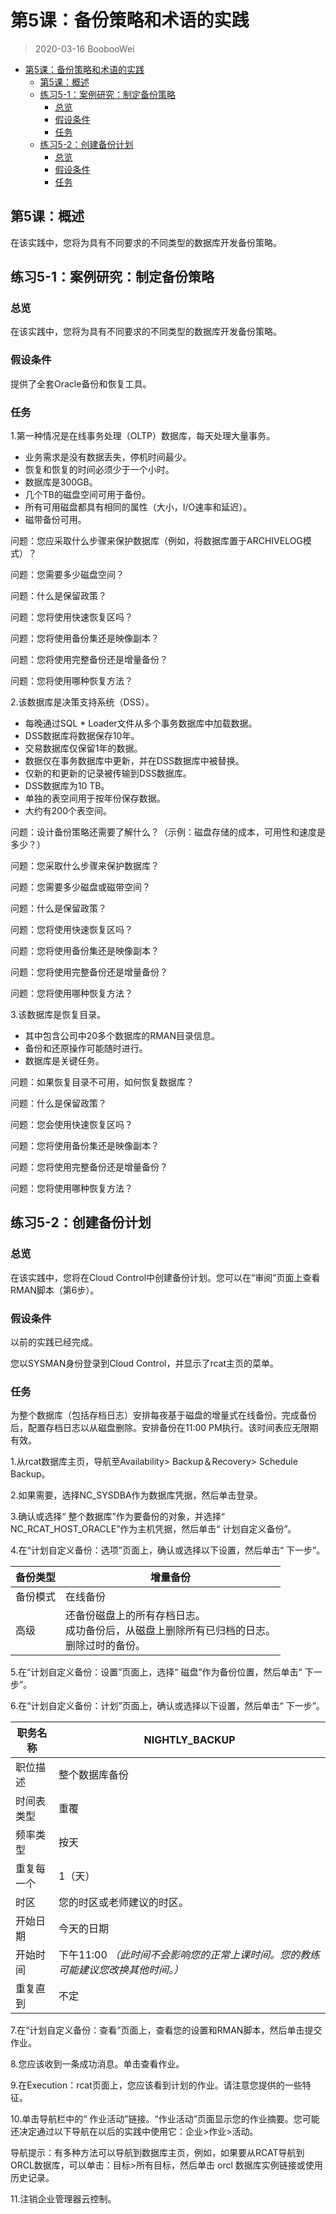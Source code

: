 # 第5课：备份策略和术语的实践

> 2020-03-16 BoobooWei

<!-- MDTOC maxdepth:6 firsth1:1 numbering:0 flatten:0 bullets:1 updateOnSave:1 -->

- [第5课：备份策略和术语的实践](#第5课：备份策略和术语的实践)   
   - [第5课：概述](#第5课：概述)   
   - [练习5-1：案例研究：制定备份策略](#练习5-1：案例研究：制定备份策略)   
      - [总览](#总览)   
      - [假设条件](#假设条件)   
      - [任务](#任务)   
   - [练习5-2：创建备份计划](#练习5-2：创建备份计划)   
      - [总览](#总览)   
      - [假设条件](#假设条件)   
      - [任务](#任务)   

<!-- /MDTOC -->

## 第5课：概述

在该实践中，您将为具有不同要求的不同类型的数据库开发备份策略。

## 练习5-1：案例研究：制定备份策略

### 总览

在该实践中，您将为具有不同要求的不同类型的数据库开发备份策略。

### 假设条件

提供了全套Oracle备份和恢复工具。

### 任务

1.第一种情况是在线事务处理（OLTP）数据库，每天处理大量事务。

* 业务需求是没有数据丢失，停机时间最少。
* 恢复和恢复的时间必须少于一个小时。
* 数据库是300GB。
* 几个TB的磁盘空间可用于备份。
* 所有可用磁盘都具有相同的属性（大小，I/O速率和延迟）。
* 磁带备份可用。

问题：您应采取什么步骤来保护数据库（例如，将数据库置于ARCHIVELOG模式）？

问题：您需要多少磁盘空间？

问题：什么是保留政策？

问题：您将使用快速恢复区吗？

问题：您将使用备份集还是映像副本？

问题：您将使用完整备份还是增量备份？

问题：您将使用哪种恢复方法？

2.该数据库是决策支持系统（DSS）。

* 每晚通过SQL * Loader文件从多个事务数据库中加载数据。
* DSS数据库将数据保存10年。
* 交易数据库仅保留1年的数据。
* 数据仅在事务数据库中更新，并在DSS数据库中被替换。
* 仅新的和更新的记录被传输到DSS数据库。
* DSS数据库为10 TB。
* 单独的表空间用于按年份保存数据。
* 大约有200个表空间。

问题：设计备份策略还需要了解什么？（示例：磁盘存储的成本，可用性和速度是多少？）

问题：您采取什么步骤来保护数据库？

问题：您需要多少磁盘或磁带空间？

问题：什么是保留政策？

问题：您将使用快速恢复区吗？

问题：您将使用备份集还是映像副本？

问题：您将使用完整备份还是增量备份？

问题：您将使用哪种恢复方法？


3.该数据库是恢复目录。

* 其中包含公司中20多个数据库的RMAN目录信息。
* 备份和还原操作可能随时进行。
* 数据库是关键任务。

问题：如果恢复目录不可用，如何恢复数据库？

问题：什么是保留政策？

问题：您会使用快速恢复区吗？

问题：您将使用备份集还是映像副本？

问题：您将使用完整备份还是增量备份？

问题：您将使用哪种恢复方法？

## 练习5-2：创建备份计划

### 总览

在该实践中，您将在Cloud Control中创建备份计划。您可以在“审阅”页面上查看RMAN脚本（第6步）。

### 假设条件

以前的实践已经完成。

您以SYSMAN身份登录到Cloud Control，并显示了rcat主页的菜单。

### 任务

为整个数据库（包括存档日志）安排每夜基于磁盘的增量式在线备份。完成备份后，配置存档日志以从磁盘删除。安排备份在11:00 PM执行。该时间表应无限期有效。

1.从rcat数据库主页，导航至Availability> Backup＆Recovery> Schedule Backup。

2.如果需要，选择NC_SYSDBA作为数据库凭据，然后单击登录。

3.确认或选择“ 整个数据库”作为要备份的对象，并选择“ NC_RCAT_HOST_ORACLE”作为主机凭据，然后单击“ 计划自定义备份”。

4.在“计划自定义备份：选项”页面上，确认或选择以下设置，然后单击“ 下一步”。

| 备份类型 | 增量备份                                                     |
| -------- | ------------------------------------------------------------ |
| 备份模式 | 在线备份                                                     |
| 高级     | 还备份磁盘上的所有存档日志。<br>成功备份后，从磁盘上删除所有已归档的日志。<br>删除过时的备份。 |

5.在“计划自定义备份：设置”页面上，选择“ 磁盘”作为备份位置，然后单击“ 下一步”。

6.在“计划自定义备份：计划”页面上，确认或选择以下设置，然后单击“ 下一步”。

| 职务名称   | NIGHTLY_BACKUP                                               |
| ---------- | ------------------------------------------------------------ |
| 职位描述   | 整个数据库备份                                               |
| 时间表类型 | 重覆                                                         |
| 频率类型   | 按天                                                         |
| 重复每一个 | 1（天）                                                      |
| 时区       | 您的时区或老师建议的时区。                                   |
| 开始日期   | 今天的日期                                                   |
| 开始时间   | 下午11:00 *（此时间不会影响您的正常上课时间。您的教练可能建议您改换其他时间。）* |
| 重复直到   | 不定                                                         |

7.在“计划自定义备份：查看”页面上，查看您的设置和RMAN脚本，然后单击提交作业。

8.您应该收到一条成功消息。单击查看作业。

9.在Execution：rcat页面上，您应该看到计划的作业。请注意您提供的一些特征。

10.单击导航栏中的“ 作业活动”链接。“作业活动”页面显示您的作业摘要。您可能还决定通过以下导航在以后的实践中使用它：企业>作业>活动。

导航提示：有多种方法可以导航到数据库主页，例如，如果要从RCAT导航到ORCL数据库，可以单击：目标>所有目标，然后单击 orcl 数据库实例链接或使用历史记录。

11.注销企业管理器云控制。

